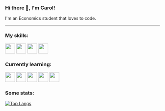 ### Hi there 👋, I'm Carol!
I'm an Economics student that loves to code.

---

### My skills:

<img width ='32px' src ='https://raw.githubusercontent.com/rahulbanerjee26/githubAboutMeGenerator/main/icons/python.svg'>     <img width ='32px' src ='https://raw.githubusercontent.com/rahulbanerjee26/githubAboutMeGenerator/main/icons/html.svg'>     <img width ='32px' src ='https://raw.githubusercontent.com/rahulbanerjee26/githubAboutMeGenerator/main/icons/css.svg'>     <img width ='32px' src ='https://raw.githubusercontent.com/rahulbanerjee26/githubAboutMeGenerator/main/icons/javascript.svg'>

### Currently learning:

<img width ='32px' src ='https://raw.githubusercontent.com/rahulbanerjee26/githubAboutMeGenerator/main/icons/java.svg'>     <img width ='32px' src ='https://raw.githubusercontent.com/rahulbanerjee26/githubAboutMeGenerator/main/icons/typescript.svg'>     <img width ='32px' src ='https://raw.githubusercontent.com/rahulbanerjee26/githubAboutMeGenerator/main/icons/postgresql.svg'>     <img width ='32px' src ='https://raw.githubusercontent.com/rahulbanerjee26/githubAboutMeGenerator/main/icons/nodejs.svg'>     <img width ='32px' src ='https://raw.githubusercontent.com/rahulbanerjee26/githubAboutMeGenerator/main/icons/reactjs.svg'>

### Some stats:
[![Top Langs](https://github-readme-stats.vercel.app/api/top-langs/?username=anuraghazra&layout=compact)](https://github.com/florescarol/github-readme-stats)
